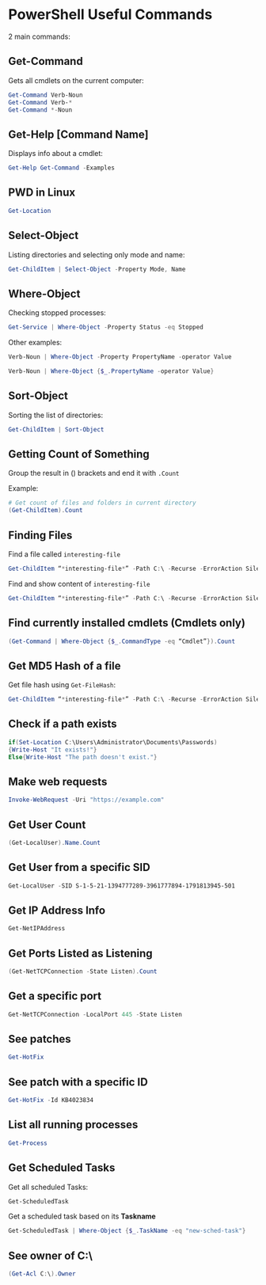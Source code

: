 # PowerShell Useful Commands

2 main commands:

## **Get-Command**

Gets all cmdlets on the current computer:

```powershell
Get-Command Verb-Noun
Get-Command Verb-*
Get-Command *-Noun
```

## **Get-Help \[Command Name]**

Displays info about a cmdlet:

```powershell
Get-Help Get-Command -Examples
```

## PWD in Linux

```powershell
Get-Location
```

## Select-Object

Listing directories and selecting only mode and name:

```powershell
Get-ChildItem | Select-Object -Property Mode, Name
```

## Where-Object

Checking stopped processes:

```powershell
Get-Service | Where-Object -Property Status -eq Stopped
```

Other examples:

```powershell
Verb-Noun | Where-Object -Property PropertyName -operator Value

Verb-Noun | Where-Object {$_.PropertyName -operator Value}
```

## Sort-Object

Sorting the list of directories:

```powershell
Get-ChildItem | Sort-Object
```

## Getting Count of Something

Group the result in () brackets and end it with `.Count`

Example:

```powershell
# Get count of files and folders in current directory
(Get-ChildItem).Count
```

## Finding Files

Find a file called `interesting-file`

```powershell
Get-ChildItem “*interesting-file*” -Path C:\ -Recurse -ErrorAction SilentlyContinue
```

Find and show content of `interesting-file`

```powershell
Get-ChildItem “*interesting-file*” -Path C:\ -Recurse -ErrorAction SilentlyContinue | Get-Content
```

## Find currently installed cmdlets (Cmdlets only)

```powershell
(Get-Command | Where-Object {$_.CommandType -eq “Cmdlet”}).Count
```

## Get MD5 Hash of a file

Get file hash using `Get-FileHash`:

```powershell
Get-ChildItem “*interesting-file*” -Path C:\ -Recurse -ErrorAction SilentlyContinue | Get-FileHash -Algorithm MD5
```

## Check if a path exists

```powershell
if(Set-Location C:\Users\Administrator\Documents\Passwords)
{Write-Host "It exists!"}
Else{Write-Host "The path doesn't exist."}
```

## Make web requests

```powershell
Invoke-WebRequest -Uri "https://example.com"
```

## Get User Count

```powershell
(Get-LocalUser).Name.Count
```

## Get User from a specific SID

```powershell
Get-LocalUser -SID S-1-5-21-1394777289-3961777894-1791813945-501
```

## Get IP Address Info

```powershell
Get-NetIPAddress
```

## Get Ports Listed as Listening

```powershell
(Get-NetTCPConnection -State Listen).Count
```

## Get a specific port

```powershell
Get-NetTCPConnection -LocalPort 445 -State Listen
```

## See patches

```powershell
Get-HotFix
```

## See patch with a specific ID

```powershell
Get-HotFix -Id KB4023834
```

## List all running processes

```powershell
Get-Process
```

## Get Scheduled Tasks

Get all scheduled Tasks:

```powershell
Get-ScheduledTask
```

Get a scheduled task based on its **Taskname**

```powershell
Get-ScheduledTask | Where-Object {$_.TaskName -eq "new-sched-task"}
```

## See owner of C:\\

```powershell
(Get-Acl C:\).Owner
```
